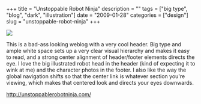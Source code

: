 +++
title = "Unstoppable Robot Ninja"
description = ""
tags = ["big type", "blog", "dark", "illustration"]
date = "2009-01-28"
categories = ["design"]
slug = "unstoppable-robot-ninja"
+++


 

  <div id="screens-thumbs" class="clearfix">
    <div class="txt-center" id="design-submission"><a href="http://unstoppablerobotninja.com/"><img id='bluga-thumbnail-1471' class='bluga-thumbnail large' src='http://media.konigi.com/bluga/
wt498047a55d6e9_0.jpg'/></a></div>  
  </div>   
<p>This is a bad-ass looking weblog with a very cool header. Big type and ample white space sets up a very clear visual hierarchy and makes it easy to read, and a strong center alignment of header/footer elements directs the eye. I love the big illustrated robot head in the header (kind of expecting it to wink at me) and the character photos in the footer. I also like the way the global navigation shifts so that the center link is whatever section you're viewing, which makes that centered look and directs your eyes downwards.</p>
<p><a href="http://unstoppablerobotninja.com/">http://unstoppablerobotninja.com/</a></p>




